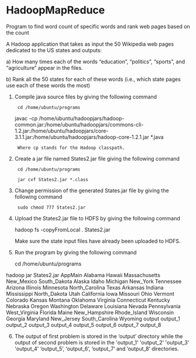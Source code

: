 # HadoopMapReduce
Program to find word count of specific words and rank web pages based on the count

A Hadoop application that takes as input the 50 Wikipedia web pages dedicated to the US states and outputs: 

a) How many times each of the words “education”, “politics”, “sports”, and “agriculture” appear in the files. 

b) Rank all the 50 states for each of these words (i.e., which state pages use each of these words the most)


1. Compile java source files by giving the following command
        
		cd /home/ubuntu/programs
		
      javac -cp /home/ubuntu/hadoopjars/hadoop-common.jar:/home/ubuntu/hadoopjars/commons-cli-1.2.jar:/home/ubuntu/hadoopjars/core-3.1.1.jar:/home/ubuntu/hadoopjars/hadoop-core-1.2.1.jar *.java
        
        Where cp stands for the Hadoop classpath.

2. Create a jar file named States2.jar file giving the following command

        cd /home/ubuntu/programs
		
        jar cvf States2.jar *.class 

3. Change permission of the generated States.jar file by giving the following command

        sudo chmod 777 States2.jar

4. Upload the States2.jar file to HDFS by giving the following command

   hadoop fs -copyFromLocal . States2.jar

   Make sure the state input files have already been uploaded to HDFS.

5. Run the program by giving the following command

   cd /home/ubuntu/programs

hadoop jar States2.jar AppMain Alabama Hawaii Massachusetts New_Mexico South_Dakota Alaska Idaho Michigan New_York Tennessee Arizona Illinois Minnesota North_Carolina Texas Arkansas Indiana Mississippi North_Dakota Utah California Iowa Missouri Ohio Vermont Colorado Kansas Montana Oklahoma Virginia Connecticut Kentucky Nebraska Oregon Washington Delaware Louisiana Nevada Pennsylvania West_Virginia Florida Maine New_Hampshire Rhode_Island Wisconsin Georgia Maryland New_Jersey South_Carolina Wyoming output output_1 output_2 output_3 output_4 output_5 output_6 output_7 output_8


6. The output of first problem is stored in the ‘output’ directory while the output of second problem is stored in the 'output_1' 'output_2' 'output_3' 'output_4' ‘output_5’, ‘output_6’, ‘output_7’ and ‘output_8’ directories.
